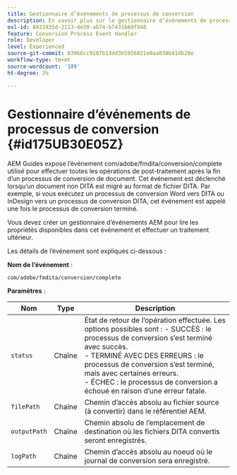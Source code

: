 ```yaml
---
title: Gestionnaire d’événements de processus de conversion
description: En savoir plus sur le gestionnaire d’événements de processus de conversion
exl-id: 8033935d-2113-4e39-ab74-b7431b89f948
feature: Conversion Process Event Handler
role: Developer
level: Experienced
source-git-commit: 83966cc9187b13dd3b5956821e0aa038b41db28e
workflow-type: tm+mt
source-wordcount: '189'
ht-degree: 3%

---
```


# Gestionnaire d’événements de processus de conversion {#id175UB30E05Z}

AEM Guides expose l’événement com/adobe/fmdita/conversion/complete utilisé pour effectuer toutes les opérations de post-traitement après la fin d’un processus de conversion de document. Cet événement est déclenché lorsqu’un document non DITA est migré au format de fichier DITA. Par exemple, si vous exécutez un processus de conversion Word vers DITA ou InDesign vers un processus de conversion DITA, cet événement est appelé une fois le processus de conversion terminé.

Vous devez créer un gestionnaire d’événements AEM pour lire les propriétés disponibles dans cet événement et effectuer un traitement ultérieur.

Les détails de l’événement sont expliqués ci-dessous :

**Nom de l’événement** :

```HTTP
com/adobe/fmdita/conversion/complete 
```

**Paramètres** :

| Nom | Type | Description |
|----|----|-----------|
| `status` | Chaîne | État de retour de l’opération effectuée. Les options possibles sont : -   SUCCÈS : le processus de conversion s’est terminé avec succès. <br> -   TERMINÉ AVEC DES ERREURS : le processus de conversion s’est terminé, mais avec certaines erreurs. <br>-   ÉCHEC : le processus de conversion a échoué en raison d’une erreur fatale. |
| `filePath` | Chaîne | Chemin d’accès absolu au fichier source \(à convertir\) dans le référentiel AEM. |
| `outputPath` | Chaîne | Chemin absolu de l’emplacement de destination où les fichiers DITA convertis seront enregistrés. |
| `logPath` | Chaîne | Chemin d’accès absolu au noeud où le journal de conversion sera enregistré. |
